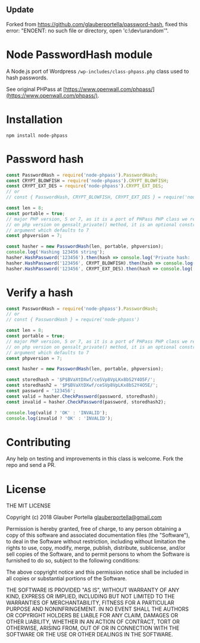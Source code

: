 ## Update

Forked from https://github.com/glauberportella/password-hash, fixed this error: "ENOENT: no such file or directory, open 'c:\dev\urandom'".

# Node PasswordHash module

A Node.js port of Wordpress `/wp-includes/class-phpass.php` class used to hash passwords.

See original PHPass at [https://www.openwall.com/phpass/](https://www.openwall.com/phpass/).

# Installation

`npm install node-phpass`

# Password hash

```js
const PasswordHash = require('node-phpass').PasswordHash;
const CRYPT_BLOWFISH = require('node-phpass').CRYPT_BLOWFISH;
const CRYPT_EXT_DES = require('node-phpass').CRYPT_EXT_DES;
// or
// const { PasswordHash, CRYPT_BLOWFISH, CRYPT_EXT_DES } = require('node-phpass')

const len = 8;
const portable = true;
// major PHP version, 5 or 7, as it is a port of PHPass PHP class we rely
// on php version on gensalt_private() method, it is an optional constructor 
// argument which defaults to 7
const phpversion = 7; 

const hasher = new PasswordHash(len, portable, phpversion);
console.log('Hashing 123456 string');
hasher.HashPassword('123456').then(hash => console.log('Private hash: ', hash));
hasher.HashPassword('123456', CRYPT_BLOWFISH).then(hash => console.log('BCrypt hash: ', hash));
hasher.HashPassword('123456', CRYPT_EXT_DES).then(hash => console.log('DES hash: ', hash));
```

# Verify a hash

```js
const PasswordHash = require('node-phpass').PasswordHash;
// or
// const { PasswordHash } = require('node-phpass')

const len = 8;
const portable = true;
// major PHP version, 5 or 7, as it is a port of PHPass PHP class we rely
// on php version on gensalt_private() method, it is an optional constructor 
// argument which defaults to 7
const phpversion = 7; 

const hasher = new PasswordHash(len, portable, phpversion);

const storedhash = '$P$BVaXtDXwf/ceSVp8VpLKx8bS2Y4O5F/';
const storedhash2 = '$P$BVaXtDXwf/ceSVp8VpLKx8bS2Y4O5E/';
const password = '123456';
const valid = hasher.CheckPassword(password, storedhash);
const invalid = hasher.CheckPassword(password, storedhash2);

console.log(valid ? 'OK' : 'INVALID');
console.log(invalid ? 'OK' : 'INVALID');
```

# Contributing

Any help on testing and improvements in this class is welcome. Fork the repo and send a PR.

# License

THE MIT LICENSE

Copyright (c) 2018 Glauber Portella glauberportella@gmail.com

Permission is hereby granted, free of charge, to any person obtaining a 
copy of this software and associated documentation files (the "Software"), 
to deal in the Software without restriction, including without limitation 
the rights to use, copy, modify, merge, publish, distribute, sublicense, 
and/or sell copies of the Software, and to permit persons to whom the 
Software is furnished to do so, subject to the following conditions:

The above copyright notice and this permission notice shall be included 
in all copies or substantial portions of the Software.

THE SOFTWARE IS PROVIDED "AS IS", WITHOUT WARRANTY OF ANY KIND, EXPRESS 
OR IMPLIED, INCLUDING BUT NOT LIMITED TO THE WARRANTIES OF MERCHANTABILITY, 
FITNESS FOR A PARTICULAR PURPOSE AND NONINFRINGEMENT. IN NO EVENT SHALL THE 
AUTHORS OR COPYRIGHT HOLDERS BE LIABLE FOR ANY CLAIM, DAMAGES OR OTHER 
LIABILITY, WHETHER IN AN ACTION OF CONTRACT, TORT OR OTHERWISE, ARISING FROM, 
OUT OF OR IN CONNECTION WITH THE SOFTWARE OR THE USE OR OTHER DEALINGS 
IN THE SOFTWARE. 
